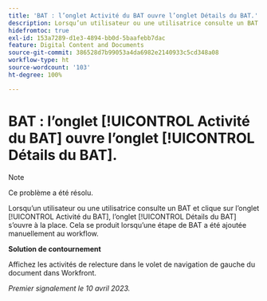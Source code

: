 ```yaml
---
title: 'BAT : l’onglet Activité du BAT ouvre l’onglet Détails du BAT.'
description: Lorsqu’un utilisateur ou une utilisatrice consulte un BAT et clique sur l’onglet Activité du BAT, l’onglet Détails du BAT s’ouvre à la place. Cela se produit lorsqu’une étape de BAT a été ajoutée manuellement au workflow.
hidefromtoc: true
exl-id: 153a7289-d1e3-4894-bb0d-5baafebb7dac
feature: Digital Content and Documents
source-git-commit: 386528d7b99053a4da6982e2140933c5cd348a08
workflow-type: ht
source-wordcount: '103'
ht-degree: 100%

---
```


# BAT : l’onglet [!UICONTROL Activité du BAT] ouvre l’onglet [!UICONTROL Détails du BAT].

<!--This article is on WF and WFP TOCs-->

<!--Valid issue, live for workaround-->

>[!NOTE]
>
>Ce problème a été résolu.

Lorsqu’un utilisateur ou une utilisatrice consulte un BAT et clique sur l’onglet [!UICONTROL Activité du BAT], l’onglet [!UICONTROL Détails du BAT] s’ouvre à la place. Cela se produit lorsqu’une étape de BAT a été ajoutée manuellement au workflow.

**Solution de contournement**

Affichez les activités de relecture dans le volet de navigation de gauche du document dans Workfront.

_Premier signalement le 10 avril 2023._
